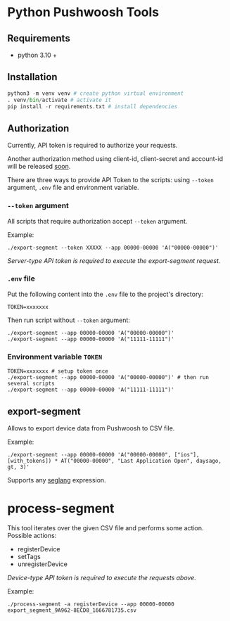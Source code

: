 # Python Pushwoosh Tools

## Requirements

- python 3.10 +

## Installation

```python
python3 -m venv venv # create python virtual environment
. venv/bin/activate # activate it
pip install -r requirements.txt # install dependencies
```

## Authorization

Currently, API token is required to authorize your requests.

Another authorization method using client-id, client-secret and account-id will be released [soon](https://wowwiki-archive.fandom.com/wiki/Soon).

There are three ways to provide API Token to the scripts: using `--token` argument, `.env` file and environment variable.

### `--token` argument
All scripts that require authorization accept `--token` argument.

Example:
```commandline
./export-segment --token XXXXX --app 00000-00000 'A("00000-00000")'
```
*Server-type API token is required to execute the export-segment request.*
### `.env` file
Put the following content into the `.env` file to the project's directory:
```commandline
TOKEN=xxxxxxx
```

Then run script without `--token` argument:
```commandline
./export-segment --app 00000-00000 'A("00000-00000")'
./export-segment --app 00000-00000 'A("11111-11111")'
```

### Environment variable `TOKEN`
```commandline
TOKEN=xxxxxxx # setup token once
./export-segment --app 00000-00000 'A("00000-00000")' # then run several scripts
./export-segment --app 00000-00000 'A("11111-11111")'
```

## export-segment
Allows to export device data from Pushwoosh to CSV file.

Example:

```commandline
./export-segment --app 00000-00000 'A("00000-00000", ["ios"], [with_tokens]) * AT("00000-00000", "Last Application Open", daysago, gt, 3)' 
```

Supports any [seglang](https://docs.pushwoosh.com/developer/api-reference/segmentation-filters-api/segmentation-language/) expression.

# process-segment

This tool iterates over the given CSV file and performs some action. Possible actions:
- registerDevice
- setTags
- unregisterDevice

*Device-type API token is required to execute the requests above.*

Example:
```commandline
./process-segment -a registerDevice --app 00000-00000 export_segment_9A962-8ECD8_1666781735.csv
```

